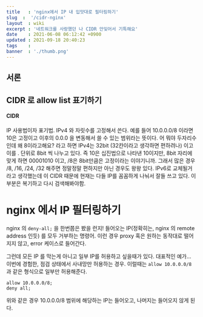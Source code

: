 ```yaml
---
title   : 'nginx에서 IP 내 입맛대로 필터링하기' 
slug  :  '/cidr-nginx'
layout  : wiki 
excerpt : '네트워크를 사랑했던 나 CIDR 안잊어서 기특해요'
date    : 2021-06-08 06:12:42 +0900
updated : 2021-09-18 20:40:23
tags    : 
banner  : './thumb.png'
---
```


## 서론 


## CIDR 로 allow list 표기하기

#### CIDR 
  
  IP 사용법이자 표기법. IPv4 와 자릿수를 고정해서 쓴다. 예를 들어 10.0.0.0/8 이라면 10은 고정이고 이후의 0.0.0 을 변동해서 쓸 수 있는 범위라는 뜻이다. 어 뭐야 두자리수인데 왜 8이라고해요? 라고 하면 IPv4는 32bit (32칸이라고 생각하면 편하려나) 이고 이를 . 단위로 8bit 씩 나누고 있다. 
  즉 10은 십진법으로 나타낸 10이지만, 8bit 자리에 맞게 하면 00001010 이고, /8은 8bit만큼은 고정이라는 이야기니까. 그래서 많은 경우 /8, /16, /24, /32 해주면 정말정말 편하지만 아닌 경우도 왕왕 있다. 
  IPv6로 교체될거라고 생각했는데 이 CIDR 때문에 현재는 다들 IP를 꼼꼼하게 나눠서 잘들 쓰고 있다. 이 부분은 복기하고 다시 검색해봐야함. 
  
  
# nginx 에서 IP 필터링하기 
  
  nginx 의 `deny-all;` 을 한번쯤은 봤을 런지! 들어오는 IP(정확히는, nginx 의 remote address 인듯) 를 모두 거부하는 명령어. 이런 경우 proxy 혹은 원하는 동작대로 떨어지지 않고, error 케이스로 들어간다. 
  
  그런데 모든 IP 를 막는게 아니고 일부 IP를 허용하고 싶을때가 있다. 대표적인 예가... 이번에 경험한, 점검 상태에서 사내망만 허용하는 경우. 이럴때는 `allow 10.0.0.0/8` 과 같은 형식으로 일부만 허용해준다. 
  
  ```nginx
  allow 10.0.0.0/8;
  deny all;
  
  ```
  위와 같은 경우 10.0.0.0/8 범위에 해당하는 IP는 들어오고, 나머지는 들어오지 않게 된다. 
